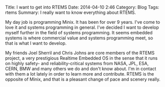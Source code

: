 Title: I want to get into RTEMS
Date: 2014-04-10 2:46
Category: Blog
Tags: rtems
Summary: I really want to know everything about RTEMS.

My day job is programming Minix. It has been for over 9 years.  I've
come to love it and systems programming in general. I've decided I
want to develop myself further in the field of systems programming.
It seems embedded systems is where commercial value and systems
programming meet, so that is what I want to develop.

My friends Joel Sherril and Chris Johns are core members of the
RTEMS project, a very prestigious Realtime Embedded OS in the sense 
that it runs on highly safety- and reliability-critical systems
from NASA, JPL, ESA, CERN, BMW and many others we do and don't
know about. I'm in contact with them a lot lately in order to
learn more and contribute. RTEMS is the opposite of Minix, and that is a pleasant
change of pace and scenery really.

